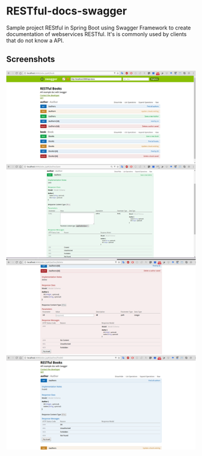 # RESTful-docs-swagger
Sample project REStful in Spring Boot using Swagger Framework to create documentation of webservices RESTful.
It's is commonly used by clients that do not know a API.

## Screenshots
![Alt Text](https://github.com/FranckAJ/RESTful-docs-swagger/blob/master/sh/1.png)
![Alt Text](https://github.com/FranckAJ/RESTful-docs-swagger/blob/master/sh/2.png)
![Alt Text](https://github.com/FranckAJ/RESTful-docs-swagger/blob/master/sh/3.png)
![Alt Text](https://github.com/FranckAJ/RESTful-docs-swagger/blob/master/sh/4.png)
